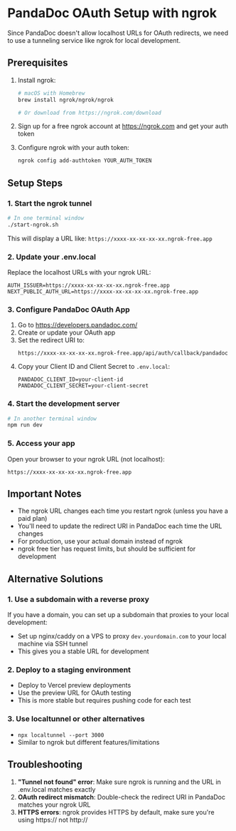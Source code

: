 # PandaDoc OAuth Setup with ngrok

Since PandaDoc doesn't allow localhost URLs for OAuth redirects, we need to use a tunneling service like ngrok for local development.

## Prerequisites

1. Install ngrok:
   ```bash
   # macOS with Homebrew
   brew install ngrok/ngrok/ngrok
   
   # Or download from https://ngrok.com/download
   ```

2. Sign up for a free ngrok account at https://ngrok.com and get your auth token

3. Configure ngrok with your auth token:
   ```bash
   ngrok config add-authtoken YOUR_AUTH_TOKEN
   ```

## Setup Steps

### 1. Start the ngrok tunnel

```bash
# In one terminal window
./start-ngrok.sh
```

This will display a URL like: `https://xxxx-xx-xx-xx-xx.ngrok-free.app`

### 2. Update your .env.local

Replace the localhost URLs with your ngrok URL:

```env
AUTH_ISSUER=https://xxxx-xx-xx-xx-xx.ngrok-free.app
NEXT_PUBLIC_AUTH_URL=https://xxxx-xx-xx-xx-xx.ngrok-free.app
```

### 3. Configure PandaDoc OAuth App

1. Go to https://developers.pandadoc.com/
2. Create or update your OAuth app
3. Set the redirect URI to:
   ```
   https://xxxx-xx-xx-xx-xx.ngrok-free.app/api/auth/callback/pandadoc
   ```
4. Copy your Client ID and Client Secret to `.env.local`:
   ```env
   PANDADOC_CLIENT_ID=your-client-id
   PANDADOC_CLIENT_SECRET=your-client-secret
   ```

### 4. Start the development server

```bash
# In another terminal window
npm run dev
```

### 5. Access your app

Open your browser to your ngrok URL (not localhost):
```
https://xxxx-xx-xx-xx-xx.ngrok-free.app
```

## Important Notes

- The ngrok URL changes each time you restart ngrok (unless you have a paid plan)
- You'll need to update the redirect URI in PandaDoc each time the URL changes
- For production, use your actual domain instead of ngrok
- ngrok free tier has request limits, but should be sufficient for development

## Alternative Solutions

### 1. Use a subdomain with a reverse proxy
If you have a domain, you can set up a subdomain that proxies to your local development:
- Set up nginx/caddy on a VPS to proxy `dev.yourdomain.com` to your local machine via SSH tunnel
- This gives you a stable URL for development

### 2. Deploy to a staging environment
- Deploy to Vercel preview deployments
- Use the preview URL for OAuth testing
- This is more stable but requires pushing code for each test

### 3. Use localtunnel or other alternatives
- `npx localtunnel --port 3000`
- Similar to ngrok but different features/limitations

## Troubleshooting

1. **"Tunnel not found" error**: Make sure ngrok is running and the URL in .env.local matches exactly
2. **OAuth redirect mismatch**: Double-check the redirect URI in PandaDoc matches your ngrok URL
3. **HTTPS errors**: ngrok provides HTTPS by default, make sure you're using https:// not http://